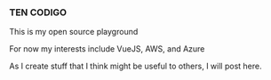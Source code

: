 ### TEN CODIGO

This is my open source playground

For now my interests include VueJS, AWS, and Azure

As I create stuff that I think might be useful to others, I will post here.


